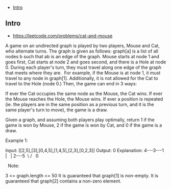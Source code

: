 - [Intro](#intro)

## Intro

- https://leetcode.com/problems/cat-and-mouse

A game on an undirected graph is played by two players, Mouse and Cat, who alternate turns.
The graph is given as follows: graph[a] is a list of all nodes b such that ab is an edge of the graph.
Mouse starts at node 1 and goes first, Cat starts at node 2 and goes second, and there is a Hole at node 0.
During each player's turn, they must travel along one edge of the graph that meets where they are.  For example, if the Mouse is at node 1, it must travel to any node in graph[1].
Additionally, it is not allowed for the Cat to travel to the Hole (node 0.)
Then, the game can end in 3 ways:

If ever the Cat occupies the same node as the Mouse, the Cat wins.
If ever the Mouse reaches the Hole, the Mouse wins.
If ever a position is repeated (ie. the players are in the same position as a previous turn, and it is the same player's turn to move), the game is a draw.

Given a graph, and assuming both players play optimally, return 1 if the game is won by Mouse, 2 if the game is won by Cat, and 0 if the game is a draw.
 



Example 1:

Input: [[2,5],[3],[0,4,5],[1,4,5],[2,3],[0,2,3]]
Output: 0
Explanation:
4---3---1
|   |
2---5
 \ /
  0

 
Note:

3 <= graph.length <= 50
It is guaranteed that graph[1] is non-empty.
It is guaranteed that graph[2] contains a non-zero element. 


